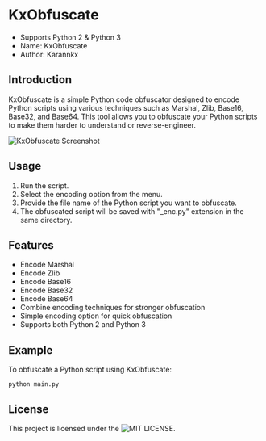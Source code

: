 # KxObfuscate

- Supports Python 2 & Python 3
- Name: KxObfuscate
- Author: Karannkx

## Introduction
KxObfuscate is a simple Python code obfuscator designed to encode Python scripts using various techniques such as Marshal, Zlib, Base16, Base32, and Base64. This tool allows you to obfuscate your Python scripts to make them harder to understand or reverse-engineer.



![KxObfuscate Screenshot](https://res.cloudinary.com/dzqzuljun/image/upload/v1708783527/g8zvqd4b5mf5w6lvhvks.png)

## Usage
1. Run the script.
2. Select the encoding option from the menu.
3. Provide the file name of the Python script you want to obfuscate.
4. The obfuscated script will be saved with "_enc.py" extension in the same directory.

## Features
- Encode Marshal
- Encode Zlib
- Encode Base16
- Encode Base32
- Encode Base64
- Combine encoding techniques for stronger obfuscation
- Simple encoding option for quick obfuscation
- Supports both Python 2 and Python 3

## Example
To obfuscate a Python script using KxObfuscate:

```
python main.py
```

## License

This project is licensed under the ![MIT LICENSE](LICENSE).
